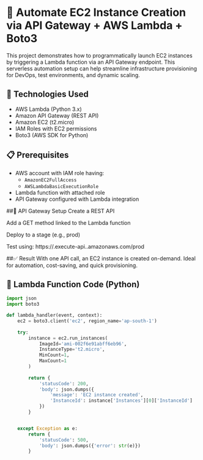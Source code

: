 # 🚀 Automate EC2 Instance Creation via API Gateway + AWS Lambda + Boto3

This project demonstrates how to programmatically launch EC2 instances by triggering a Lambda function via an API Gateway endpoint. This serverless automation setup can help streamline infrastructure provisioning for DevOps, test environments, and dynamic scaling.

## 🔧 Technologies Used
- AWS Lambda (Python 3.x)
- Amazon API Gateway (REST API)
- Amazon EC2 (t2.micro)
- IAM Roles with EC2 permissions
- Boto3 (AWS SDK for Python)

## 📋 Prerequisites
- AWS account with IAM role having:
  - `AmazonEC2FullAccess`
  - `AWSLambdaBasicExecutionRole`
- Lambda function with attached role
- API Gateway configured with Lambda integration
  
##📡 API Gateway Setup
Create a REST API

Add a GET method linked to the Lambda function

Deploy to a stage (e.g., prod)

Test using:
https://<api-id>.execute-api.<region>.amazonaws.com/prod

##✅ Result
With one API call, an EC2 instance is created on-demand. Ideal for automation, cost-saving, and quick provisioning.

## 📌 Lambda Function Code (Python)
```python
import json
import boto3

def lambda_handler(event, context):
    ec2 = boto3.client('ec2', region_name='ap-south-1')
    
    try:
        instance = ec2.run_instances(
            ImageId='ami-002f6e91abff6eb96',
            InstanceType='t2.micro',
            MinCount=1,
            MaxCount=1
        )
        
        return {
            'statusCode': 200,
            'body': json.dumps({
                'message': 'EC2 instance created',
                'InstanceId': instance['Instances'][0]['InstanceId']
            })
        }


    except Exception as e:
        return {
            'statusCode': 500,
            'body': json.dumps({'error': str(e)})
        }


